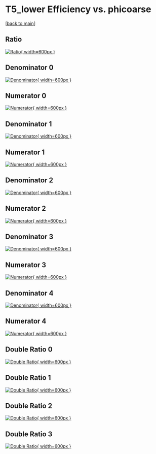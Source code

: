 # T5_lower Efficiency vs. phicoarse

[[back to main](./)]



## Ratio

[![Ratio](../mtv/var/T5_lower_base_211_0_eff_phicoarse.png){ width=600px }](../mtv/var/T5_lower_base_211_0_eff_phicoarse.pdf)

## Denominator 0

[![Denominator](../mtv/den/T5_lower_base_211_0_eff_phicoarse_den0.png){ width=600px }](../mtv/den/T5_lower_base_211_0_eff_phicoarse_den0.pdf)

## Numerator 0

[![Numerator](../mtv/num/T5_lower_base_211_0_eff_phicoarse_num0.png){ width=600px }](../mtv/num/T5_lower_base_211_0_eff_phicoarse_num0.pdf)

## Denominator 1

[![Denominator](../mtv/den/T5_lower_base_211_0_eff_phicoarse_den1.png){ width=600px }](../mtv/den/T5_lower_base_211_0_eff_phicoarse_den1.pdf)

## Numerator 1

[![Numerator](../mtv/num/T5_lower_base_211_0_eff_phicoarse_num1.png){ width=600px }](../mtv/num/T5_lower_base_211_0_eff_phicoarse_num1.pdf)

## Denominator 2

[![Denominator](../mtv/den/T5_lower_base_211_0_eff_phicoarse_den2.png){ width=600px }](../mtv/den/T5_lower_base_211_0_eff_phicoarse_den2.pdf)

## Numerator 2

[![Numerator](../mtv/num/T5_lower_base_211_0_eff_phicoarse_num2.png){ width=600px }](../mtv/num/T5_lower_base_211_0_eff_phicoarse_num2.pdf)

## Denominator 3

[![Denominator](../mtv/den/T5_lower_base_211_0_eff_phicoarse_den3.png){ width=600px }](../mtv/den/T5_lower_base_211_0_eff_phicoarse_den3.pdf)

## Numerator 3

[![Numerator](../mtv/num/T5_lower_base_211_0_eff_phicoarse_num3.png){ width=600px }](../mtv/num/T5_lower_base_211_0_eff_phicoarse_num3.pdf)

## Denominator 4

[![Denominator](../mtv/den/T5_lower_base_211_0_eff_phicoarse_den4.png){ width=600px }](../mtv/den/T5_lower_base_211_0_eff_phicoarse_den4.pdf)

## Numerator 4

[![Numerator](../mtv/num/T5_lower_base_211_0_eff_phicoarse_num4.png){ width=600px }](../mtv/num/T5_lower_base_211_0_eff_phicoarse_num4.pdf)

## Double Ratio 0

[![Double Ratio](../mtv/ratio/T5_lower_base_211_0_eff_phicoarse_ratio0.png){ width=600px }](../mtv/ratio/T5_lower_base_211_0_eff_phicoarse_ratio0.pdf)

## Double Ratio 1

[![Double Ratio](../mtv/ratio/T5_lower_base_211_0_eff_phicoarse_ratio1.png){ width=600px }](../mtv/ratio/T5_lower_base_211_0_eff_phicoarse_ratio1.pdf)

## Double Ratio 2

[![Double Ratio](../mtv/ratio/T5_lower_base_211_0_eff_phicoarse_ratio2.png){ width=600px }](../mtv/ratio/T5_lower_base_211_0_eff_phicoarse_ratio2.pdf)

## Double Ratio 3

[![Double Ratio](../mtv/ratio/T5_lower_base_211_0_eff_phicoarse_ratio3.png){ width=600px }](../mtv/ratio/T5_lower_base_211_0_eff_phicoarse_ratio3.pdf)

